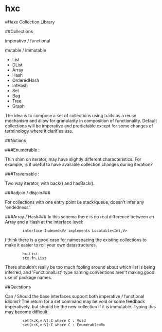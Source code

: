 hxc
===
#Haxe Collection Library

##Collections

imperative / functional

mutable	/ immutable


* List
* DList
* Array
* Hash
* OrderedHash
* IntHash
* Set
* Bag
* Tree
* Graph

The idea is to compose a set of collections using traits as a reuse mechanism and allow for granularity in composition of functionality. Default collections will be imperative and predictable except for some changes of terminology where it clarifies use.

##Notions

###Enumerable 	:
		
Thin shim on iterator, may have slightly different characteristics. For example, is it useful to have available collection changes during iteration?
		
###Traversable : 
		
Two way iterator, with back() and hasBack().

###adjoin / disjoin###

For collections with one entry point i.e stack/queue, doesn't infer any 'endedness'.
		
###Array / Hash###
In this schema there is no real difference between an Array and a Hash at the interface level:

            interface Indexed<V> implements Locatable<Int,V>
		
I think there is a good case for namespacing the existing collections to make it easier to roll your own datastructures.
						
            hx.List
	        stx.fn.List
		
There shouldn't really be too much fooling around about which list is being inferred, and 'FunctionalList' type naming conventions aren't making good use of package names.
		
##Questions
		
Can / Should the base interfaces support both imperative / functional idioms? The return for a set command may be void or some feedback imperatively, but should be the new collection if it is immutable. Typing this may become difficult.
		
    		set(k:K,v:V):C where C : Void
    		set(k:K,v:V):C where C : Enumerable<V>
		
